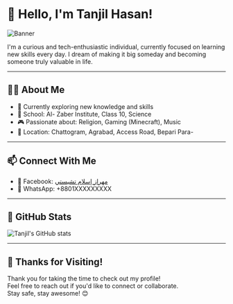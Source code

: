 # 👋 Hello, I'm Tanjil Hasan!

![Banner](https://files.catbox.moe/egw7cj.jpg)

I'm a curious and tech-enthusiastic individual, currently focused on learning new skills every day. I dream of making it big someday and becoming someone truly valuable in life.

---

## 🧑‍💻 About Me

- 🔭 Currently exploring new knowledge and skills
- 🌱 School: Al- Zaber Institute, Class 10, Science
- 🎮 Passionate about: Religion, Gaming (Minecraft), Music
- 📍 Location: Chattogram, Agrabad, Access Road, Bepari Para-

---


## 📫 Connect With Me

- 🧵 Facebook: [مهراز إسلام تشيستي](https://www.facebook.com/chisty.57)
- 📱 WhatsApp: +8801XXXXXXXXX

---

## 📂 GitHub Stats

![Tanjil's GitHub stats](https://github-readme-stats.vercel.app/api?username=your-github-username&show_icons=true&theme=radical)

---

## 💖 Thanks for Visiting!

Thank you for taking the time to check out my profile!  
Feel free to reach out if you'd like to connect or collaborate.  
Stay safe, stay awesome! 😊
